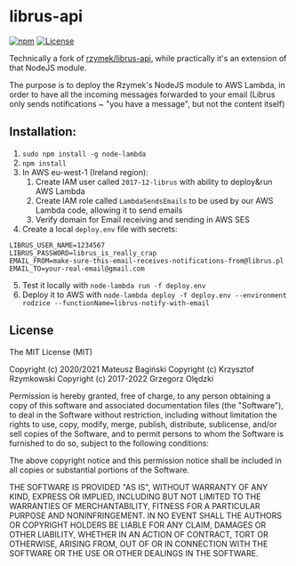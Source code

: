 # librus-api
[![npm](https://img.shields.io/npm/v/librus-api.svg?style=flat)](https://www.npmjs.com/package/librus-api)
[![License](https://img.shields.io/badge/license-MIT-green.svg?style=flat)](http://opensource.org/licenses/MIT)

Technically a fork of
[rzymek/librus-api](https://github.com/rzymek/librus-api), while practically
it's an extension of that NodeJS module.

The purpose is to deploy the Rzymek's NodeJS module to AWS Lambda, in order
to have all the incoming messages forwarded to your email (Librus only sends
notifications ~ "you have a message", but not the content itself)

## Installation:

1. `sudo npm install -g node-lambda`
2. `npm install`
3. In AWS eu-west-1 (Ireland region):
	1. Create IAM user called `2017-12-librus` with ability to deploy&run AWS Lambda
	2. Create IAM role called `LambdaSendsEmails` to be used by our AWS Lambda
		code, allowing it to send emails
	3. Verify domain for Email receiving and sending in AWS SES
4. Create a local `deploy.env` file with secrets:
```
LIBRUS_USER_NAME=1234567
LIBRUS_PASSWORD=librus_is_really_crap
EMAIL_FROM=make-sure-this-email-receives-notifications-from@librus.pl
EMAIL_TO=your-real-email@gmail.com
```
5. Test it locally with `node-lambda run -f deploy.env`
6. Deploy it to AWS with `node-lambda deploy -f deploy.env --environment rodzice --functionName=librus-notify-with-email`

## License
The MIT License (MIT)

Copyright (c) 2020/2021 Mateusz Bagiński
Copyright (c) Krzysztof Rzymkowski
Copyright (c) 2017-2022 Grzegorz Olędzki

Permission is hereby granted, free of charge, to any person obtaining a copy of this software and associated documentation files (the "Software"), to deal in the Software without restriction, including without limitation the rights to use, copy, modify, merge, publish, distribute, sublicense, and/or sell copies of the Software, and to permit persons to whom the Software is furnished to do so, subject to the following conditions:

The above copyright notice and this permission notice shall be included in all copies or substantial portions of the Software.

THE SOFTWARE IS PROVIDED "AS IS", WITHOUT WARRANTY OF ANY KIND, EXPRESS OR IMPLIED, INCLUDING BUT NOT LIMITED TO THE WARRANTIES OF MERCHANTABILITY, FITNESS FOR A PARTICULAR PURPOSE AND NONINFRINGEMENT. IN NO EVENT SHALL THE AUTHORS OR COPYRIGHT HOLDERS BE LIABLE FOR ANY CLAIM, DAMAGES OR OTHER LIABILITY, WHETHER IN AN ACTION OF CONTRACT, TORT OR OTHERWISE, ARISING FROM, OUT OF OR IN CONNECTION WITH THE SOFTWARE OR THE USE OR OTHER DEALINGS IN THE SOFTWARE.
